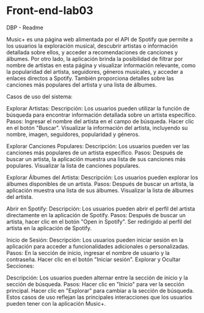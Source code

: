 # Front-end-lab03
DBP - Readme

Music+ es una página web alimentada por el API de Spotify que permite a los usuarios la exploración musical, descubrir artistas o información detallada sobre ellos, y acceder a recomendaciones de canciones y álbumes. Por otro lado, la aplicación brinda la posibilidad de filtrar por nombre de artistas en esta página y visualizar información relevante, como la popularidad del artista, seguidores, géneros musicales, y acceder a enlaces directos a Spotify. También proporciona detalles sobre las canciones más populares del artista y una lista de álbumes.

Casos de uso del sistema:

Explorar Artistas:
Descripción: Los usuarios pueden utilizar la función de búsqueda para encontrar información detallada sobre un artista específico.
Pasos:
Ingresar el nombre del artista en el campo de búsqueda.
Hacer clic en el botón "Buscar".
Visualizar la información del artista, incluyendo su nombre, imagen, seguidores, popularidad y géneros.

Explorar Canciones Populares:
Descripción: Los usuarios pueden ver las canciones más populares de un artista específico.
Pasos:
Después de buscar un artista, la aplicación muestra una lista de sus canciones más populares.
Visualizar la lista de canciones populares.

Explorar Álbumes del Artista:
Descripción: Los usuarios pueden explorar los álbumes disponibles de un artista.
Pasos:
Después de buscar un artista, la aplicación muestra una lista de sus álbumes.
Visualizar la lista de álbumes del artista.

Abrir en Spotify:
Descripción: Los usuarios pueden abrir el perfil del artista directamente en la aplicación de Spotify.
Pasos:
Después de buscar un artista, hacer clic en el botón "Open in Spotify".
Ser redirigido al perfil del artista en la aplicación de Spotify.

Inicio de Sesión:
Descripción: Los usuarios pueden iniciar sesión en la aplicación para acceder a funcionalidades adicionales o personalizadas.
Pasos:
En la sección de inicio, ingresar el nombre de usuario y la contraseña.
Hacer clic en el botón "Iniciar sesión".
Explorar y Ocultar Secciones:

Descripción: Los usuarios pueden alternar entre la sección de inicio y la sección de búsqueda.
Pasos:
Hacer clic en "Inicio" para ver la sección principal.
Hacer clic en "Explorar" para cambiar a la sección de búsqueda.
Estos casos de uso reflejan las principales interacciones que los usuarios pueden tener con la aplicación Music+.



